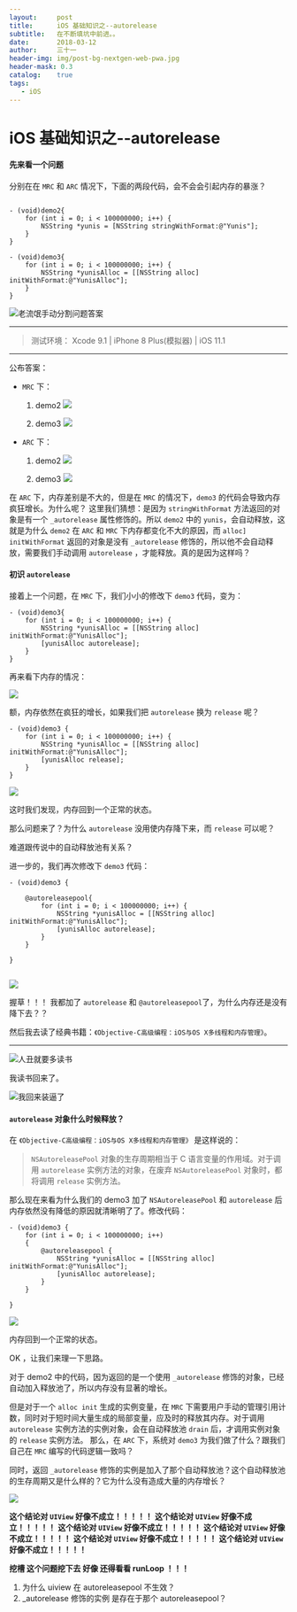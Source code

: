 ```yaml
---
layout:     post
title:      iOS 基础知识之--autorelease
subtitle:   在不断填坑中前进。。
date:       2018-03-12
author:     三十一
header-img: img/post-bg-nextgen-web-pwa.jpg
header-mask: 0.3
catalog:    true
tags:
   - iOS
---
```


# iOS 基础知识之--autorelease

#### 先来看一个问题


分别在在 `MRC` 和 `ARC` 情况下，下面的两段代码，会不会会引起内存的暴涨？

```

- (void)demo2{
    for (int i = 0; i < 100000000; i++) {
        NSString *yunis = [NSString stringWithFormat:@"Yunis"];
    }
}

- (void)demo3{
    for (int i = 0; i < 100000000; i++) {
        NSString *yunisAlloc = [[NSString alloc] initWithFormat:@"YunisAlloc"];
    }
}

```


![老流氓手动分割问题答案](/media/15208165720124/Jordan.jpeg)




---

> 测试环境： Xcode 9.1 | iPhone 8 Plus(模拟器) | iOS 11.1

---

公布答案：

* `MRC` 下：
    1. demo2 
        ![](/media/15208165720124/15208195864460.jpg)

    2. demo3
        ![](/media/15208165720124/15208196265833.jpg)


* `ARC` 下：
    1. demo2
        ![](/media/15208165720124/15208195271081.jpg)

    2. demo3
    ![](/media/15208165720124/15208194888044.jpg)



在 `ARC` 下，内存差别是不大的，但是在 `MRC` 的情况下，`demo3` 的代码会导致内存疯狂增长。为什么呢？
这里我们猜想：是因为 `stringWithFormat` 方法返回的对象是有一个 `_autorelease` 属性修饰的。所以 `demo2` 中的 `yunis`，会自动释放，这就是为什么 `demo2` 在 `ARC` 和 `MRC` 下内存都变化不大的原因，而 ` alloc] initWithFormat ` 返回的对象是没有 `_autorelease` 修饰的，所以他不会自动释放，需要我们手动调用 `autorelease` ，才能释放。真的是因为这样吗？


#### 初识 `autorelease`


接着上一个问题，在 `MRC` 下，我们小小的修改下 `demo3` 代码，变为：


```
- (void)demo3{
    for (int i = 0; i < 100000000; i++) {
        NSString *yunisAlloc = [[NSString alloc] initWithFormat:@"YunisAlloc"];
        [yunisAlloc autorelease];
    }
}
```

再来看下内存的情况：

![](/media/15208165720124/15208201049553.jpg)


额，内存依然在疯狂的增长，如果我们把 `autorelease` 换为 `release` 呢？


```
- (void)demo3 {
    for (int i = 0; i < 100000000; i++) {
        NSString *yunisAlloc = [[NSString alloc] initWithFormat:@"YunisAlloc"];
        [yunisAlloc release];
    }
}
```
![](/media/15208165720124/15208204179320.jpg)

这时我们发现，内存回到一个正常的状态。

那么问题来了？为什么 `autorelease` 没用使内存降下来，而 `release` 可以呢？

难道跟传说中的自动释放池有关系？

进一步的，我们再次修改下 `demo3` 代码：

```
- (void)demo3 {
    
    @autoreleasepool{
        for (int i = 0; i < 100000000; i++) {
            NSString *yunisAlloc = [[NSString alloc] initWithFormat:@"YunisAlloc"];
            [yunisAlloc autorelease];
        }
    }

}


```


![](/media/15208165720124/15208334393921.jpg)


握草！！！ 我都加了  `autorelease` 和 `@autoreleasepool`了，为什么内存还是没有降下去？？

然后我去读了经典书籍：`《Objective-C高级编程：iOS与OS X多线程和内存管理》`。

----

![人丑就要多读书](/media/15208165720124/rc.jpg)

我读书回来了。

![我回来装逼了](/media/15208165720124/zb.jpg)


####  `autorelease` 对象什么时候释放？

在 `《Objective-C高级编程：iOS与OS X多线程和内存管理》` 是这样说的：
> `NSAutoreleasePool` 对象的生存周期相当于 C 语言变量的作用域。对于调用 `autorelease` 实例方法的对象，在废弃 `NSAutoreleasePool` 对象时，都将调用 `release` 实例方法。


那么现在来看为什么我们的 demo3 加了 `NSAutoreleasePool` 和  `autorelease` 后内存依然没有降低的原因就清晰明了了。修改代码：


```
- (void)demo3 {
    for (int i = 0; i < 100000000; i++)
    {
        @autoreleasepool {
            NSString *yunisAlloc = [[NSString alloc] initWithFormat:@"YunisAlloc"];
            [yunisAlloc autorelease];
        }
    }

}

```
![](media/15208165720124/15209243952932.jpg)


内存回到一个正常的状态。


OK ，让我们来理一下思路。

对于 demo2 中的代码，因为返回的是一个使用 `_autorelease` 修饰的对象，已经自动加入释放池了，所以内存没有显著的增长。

但是对于一个 `alloc init` 生成的实例变量，在 `MRC` 下需要用户手动的管理引用计数，同时对于短时间大量生成的局部变量，应及时的释放其内存。对于调用 `autorelease` 实例方法的实例对象，会在自动释放池 `drain` 后，才调用实例对象的 `release` 实例方法。
那么，在 `ARC` 下，系统对 `demo3` 为我们做了什么？跟我们自己在 `MRC` 编写的代码逻辑一致吗？

同时，返回 `_autorelease` 修饰的实例是加入了那个自动释放池？这个自动释放池的生存周期又是什么样的？它为什么没有造成大量的内存增长？

![](/media/15208165720124/15209960318680.jpg)



**这个结论对 `UIView` 好像不成立！！！！！**
**这个结论对 `UIView` 好像不成立！！！！！**
**这个结论对 `UIView` 好像不成立！！！！！**
**这个结论对 `UIView` 好像不成立！！！！！**
**这个结论对 `UIView` 好像不成立！！！！！**
**这个结论对 `UIView` 好像不成立！！！！！**



**挖槽 这个问题挖下去 好像 还得看看 runLoop ！！！**


1. 为什么 uiview 在 autoreleasepool 不生效？
2. _autorelease 修饰的实例 是存在于那个 autoreleasepool？

